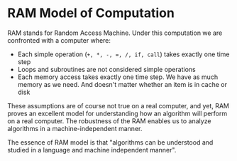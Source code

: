 # RAM Model of Computation

RAM stands for Random Access Machine. Under this computation we are confronted with a computer where:
* Each simple operation (`+, *, -, =, /, if, call`) takes exactly one time step
* Loops and subroutines are not considered simple operations
* Each memory access takes exactly one time step. We have as much memory as we need. And doesn't matter whether an item is in cache or disk

These assumptions are of course not true on a real computer, and yet, RAM proves an excellent model for understanding how an algorithm will perform on a real computer. The robustness of the RAM enables us to analyze algorithms in a machine-independent manner.

The essence of RAM model is that "algorithms can be understood and studied in a language and machine independent manner".
